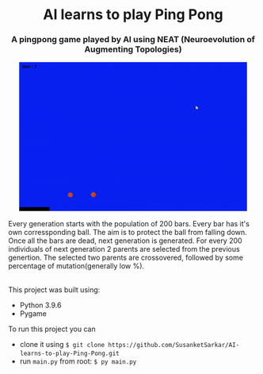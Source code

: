 <h1 align='center'> AI learns to play Ping Pong </h1>
<h3 align='center'> A pingpong game played by AI using NEAT (Neuroevolution of Augmenting Topologies)</h3>

<p align="center">
  <img width="460" height="300" src="https://github.com/Chadokar/AI-Learns-to-play-ping-pong/blob/main/images/example01.gif">
</p>
Every generation starts with the population of 200 bars. Every bar has it's own corressponding ball. The aim is to protect the ball from falling down. Once all the bars are dead, next generation is generated. For every 200 individuals of next generation 2 parents are selected from the previous genertion. The selected two parents are crossovered, followed by some percentage of mutation(generally low %).
<br>

<br>

This project was built using:

- Python 3.9.6
- Pygame

To run this project you can

- clone it using `$ git clone https://github.com/SusanketSarkar/AI-learns-to-play-Ping-Pong.git `
- run `main.py` from root: `$ py main.py `
